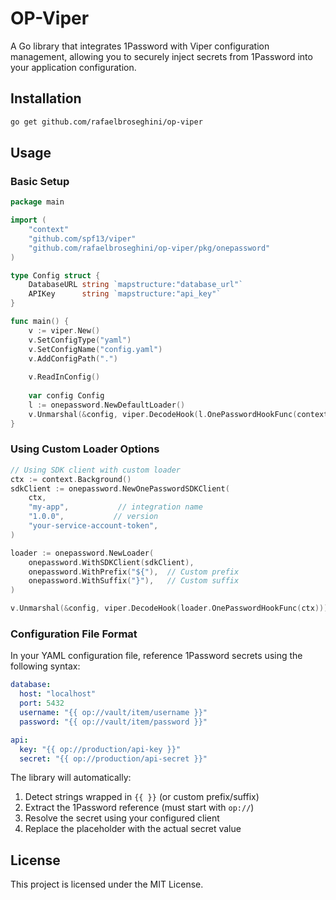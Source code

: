 # OP-Viper

A Go library that integrates 1Password with Viper configuration management, allowing you to securely inject secrets from 1Password into your application configuration.

## Installation

```bash
go get github.com/rafaelbroseghini/op-viper
```

## Usage

### Basic Setup

```go
package main

import (
    "context"
    "github.com/spf13/viper"
    "github.com/rafaelbroseghini/op-viper/pkg/onepassword"
)

type Config struct {
    DatabaseURL string `mapstructure:"database_url"`
    APIKey      string `mapstructure:"api_key"`
}

func main() {
    v := viper.New()
    v.SetConfigType("yaml")
    v.SetConfigName("config.yaml")
    v.AddConfigPath(".")
    
    v.ReadInConfig()
    
    var config Config
    l := onepassword.NewDefaultLoader()
    v.Unmarshal(&config, viper.DecodeHook(l.OnePasswordHookFunc(context.Background())))
}
```

### Using Custom Loader Options

```go
// Using SDK client with custom loader
ctx := context.Background()
sdkClient := onepassword.NewOnePasswordSDKClient(
    ctx,
    "my-app",           // integration name
    "1.0.0",           // version
    "your-service-account-token",
)

loader := onepassword.NewLoader(
    onepassword.WithSDKClient(sdkClient),
    onepassword.WithPrefix("${"),  // Custom prefix
    onepassword.WithSuffix("}"),   // Custom suffix
)

v.Unmarshal(&config, viper.DecodeHook(loader.OnePasswordHookFunc(ctx)))
```

### Configuration File Format

In your YAML configuration file, reference 1Password secrets using the following syntax:

```yaml
database:
  host: "localhost"
  port: 5432
  username: "{{ op://vault/item/username }}"
  password: "{{ op://vault/item/password }}"

api:
  key: "{{ op://production/api-key }}"
  secret: "{{ op://production/api-secret }}"
```

The library will automatically:
1. Detect strings wrapped in `{{ }}` (or custom prefix/suffix)
2. Extract the 1Password reference (must start with `op://`)
3. Resolve the secret using your configured client
4. Replace the placeholder with the actual secret value

## License

This project is licensed under the MIT License.
